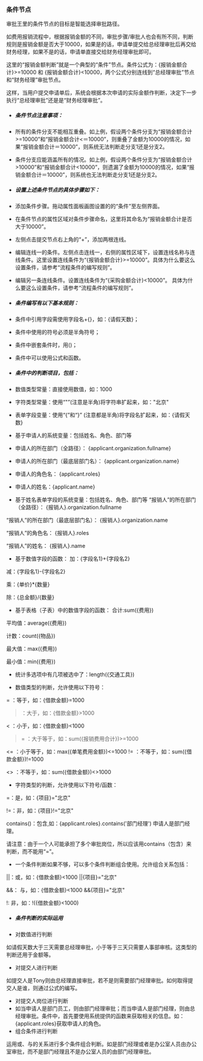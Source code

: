 ### 条件节点


审批王里的条件节点的目标是智能选择审批路径。

如费用报销流程中，根据报销金额的不同，审批步骤/审批人也会有所不同，判断规则是报销金额是否大于10000，如果是的话，申请单提交给总经理审批后再交给财务经理，如果不是的话，申请单直接交给财务经理审批即可。

这里的“报销金额判断”就是一个典型的“条件”节点。条件公式为：{报销金额合计}>=10000 和 {报销金额合计}<10000，两个公式分别连线到“总经理审批”节点和“财务经理”审批节点。

这样，当用户提交申请单后，系统会根据本次申请的实际金额作判断，决定下一步执行“总经理审批”还是是“财务经理审批”。 

- ##### 条件节点注意事项：
 - 所有的条件分支不能相互重叠。如上例，假设两个条件分支为“报销金额合计>=10000”和“报销金额合计<＝10000”，则重叠了金额为10000的情况，如果“报销金额合计＝10000”，则系统无法判断走分支1还是分支2。
 - 条件分支应能涵盖所有的情况。如上例，假设两个条件分支为“报销金额合计>10000”和“报销金额合计<10000”，则遗漏了金额为10000的情况，如果“报销金额合计＝10000”，则系统也无法判断走分支1还是分支2。

- ##### 设置上述条件节点的具体步骤如下：
 - 添加条件步骤。拖动属性面板画图设置的的“条件”至左侧界面。
 - 在条件节点的属性区域对条件步骤命名，这里将其命名为“报销金额合计是否大于10000”。
 - 左侧点击提交节点右上角的“+”，添加两根连线。
 - 编辑连线一的条件。左侧点击连线一，右侧的属性区域下，设置连线名称与连线条件。这里设置连线条件为“{报销金额合计}>=10000”。具体为什么要这么设置条件，请参考“流程条件的编写规则”。
 - 编辑另一条连线条件。设置连线条件为“{采购金额合计}<10000”。 具体为什么要这么设置条件，请参考“流程条件的编写规则”。

- ##### 条件编写有以下基本规则：

 - 条件中引用字段需使用字段名+{}，如：{请假天数}；
 - 条件中使用的符号必须是半角符号；
 - 条件中嵌套条件时，用()；
 - 条件中可以使用公式和函数。
 
- ##### 条件中的判断项目，包括：

 - 数值类型常量：直接使用数值，如：1000
 - 字符类型常量：使用“"”(注意是半角)将字符串扩起来，如："北京"
 - 表单字段变量：使用“{”和“}” (注意都是半角)将字段名扩起来，如：{请假天数}
 - 基于申请人的系统变量：包括姓名、角色、部门等
 - 申请人的所在部门（全路径）： {applicant.organization.fullname}
 - 申请人的所在部门（最底层部门名）： {applicant.organization.name}
 - 申请人的角色名： {applicant.roles} 
 - 申请人的姓名：{applicant.name} 
 - 基于姓名表单字段的系统变量：包括姓名、角色、部门等
“报销人”的所在部门（全路径）： {报销人}.organization.fullname 

  “报销人”的所在部门（最底层部门名）： {报销人}.organization.name 
  
  “报销人”的角色名： {报销人}.roles
  
  “报销人”的姓名： {报销人}.name
 - 基于数值字段的函数：
  加：{字段名1}+{字段名2}

  减：{字段名1}-{字段名2}

  乘：{单价}*{数量}

  除：{总金额}/{数量}
 - 基于表格（子表）中的数值字段的函数：
  合计:sum({费用})
  
  平均值：average({费用})

  计数：count({物品})

  最大值：max({费用})

  最小值：min({费用})
 - 统计多选项中有几项被选中了：length({交通工具})
 
 - 数值类型的判断，允许使用以下符号：

  = ：等于，如：{借款金额}=1000

  > ：大于，如：{借款金额}>1000

  < ：小于，如：{借款金额}<1000

  >= ：大于等于，如：sum({报销费用合计})>=1000

  <= ：小于等于，如：max({单笔费用金额})<=1000
!= ：不等于，如：sum({借款金额})!=1000

  <> ：不等于，如：sum({借款金额})<>1000

 - 字符类型的判断，允许使用以下符号/函数：

  =：是，如：{项目}="北京"
  
  !=：非，如：{项目}!="北京"

  contains()：包含,如：{applicant.roles}.contains('部门经理') 申请人是部门经理。
  
  请注意：由于一个人可能承担了多个审批岗位，所以应该用contains（包含）来判断，而不能用“=”。
 
 - 一个条件判断如果不够，可以多个条件判断组合使用。允许组合关系包括：

  ||：或，如：{借款金额}<1000 ||{项目}="北京"

  &&： 与，如：{借款金额}<1000 &&{项目}="北京"

  !:  非，如：!({借款金额}<1000)
 

- ##### 条件判断的实际运用

 - 对数值进行判断

 如请假天数大于三天需要总经理审批，小于等于三天只需要人事部审核。这类型的判断还用于金额等。
 - 对提交人进行判断
 
 如提交人是Tony则由总经理直接审批，若不是则需要部门经理审批。如何取得提交人是谁，则通过公式的编写。
 - 对提交人岗位进行判断
 - 如当申请人是部门员工，则由部门经理审批；而当申请人是部门经理，则由总经理审批。条件中，首先要使用系统提供的函数来获取相关的信息。如：{applicant.roles}获取申请人的角色。
 - 组合条件进行判断

运用或、与的关系进行多个条件组合判断。如是部门经理或者是办公室人员由办公室审批，而不是部门经理且不是办公室人员的由部门经理审批。
